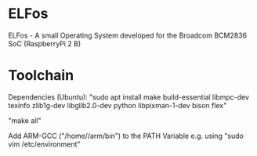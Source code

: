 # ELFos
ELFos - A small Operating System developed for the Broadcom BCM2836 SoC (RaspberryPi 2 B)



# Toolchain

Dependencies (Ubuntu):
"sudo apt install make build-essential libmpc-dev texinfo zlib1g-dev libglib2.0-dev python libpixman-1-dev bison flex"

"make all"

Add ARM-GCC ("/home/<username>/arm/bin") to the PATH Variable e.g. using "sudo vim /etc/environment"
